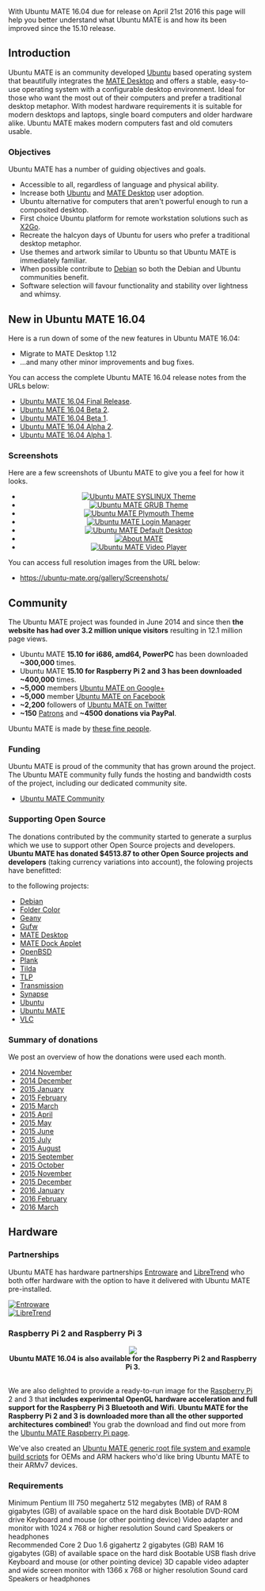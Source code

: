 <!--
.. title: Ubuntu MATE 16.04 Press Kit
.. slug: ubuntu-mate-1604-presskit
.. date: 2016-04-07 20:00:00 UTC
.. tags: Ubuntu,MATE,Press Kit,draft
.. link:
.. description:
.. type: text
-->

With Ubuntu MATE 16.04 due for release on April 21st 2016 this page
will help you better understand what Ubuntu MATE is and how its been
improved since the 15.10 release.

## Introduction

Ubuntu MATE is an community developed [Ubuntu](http://www.ubuntu.com)
based operating system that beautifully integrates the [MATE
Desktop](http://mate-desktop.org) and offers a stable, easy-to-use
operating system with a configurable desktop environment. Ideal for
those who want the most out of their computers and prefer a traditional
desktop metaphor. With modest hardware requirements it is suitable for
modern desktops and laptops, single board computers and older hardware alike.
Ubuntu MATE makes modern computers fast and old comuters usable.

### Objectives

Ubuntu MATE has a number of guiding objectives and goals.

  * Accessible to all, regardless of language and physical ability.
  * Increase both [Ubuntu](http://www.ubuntu.com) and [MATE Desktop](http://mate-desktop.org) user adoption.
  * Ubuntu alternative for computers that aren't powerful enough to run a composited desktop.
  * First choice Ubuntu platform for remote workstation solutions such as [X2Go](http://x2go.org).
  * Recreate the halcyon days of Ubuntu for users who prefer a traditional desktop metaphor.
  * Use themes and artwork similar to Ubuntu so that Ubuntu MATE is immediately familiar.
  * When possible contribute to [Debian](http://www.debian.org) so both the Debian and Ubuntu communities benefit.
  * Software selection will favour functionality and stability over lightness and whimsy.

## New in Ubuntu MATE 16.04

Here is a run down of some of the new features in Ubuntu MATE 16.04:

  * Migrate to MATE Desktop 1.12
  * ...and many other minor improvements and bug fixes.

You can access the complete Ubuntu MATE 16.04 release notes from the
URLs below:

  * [Ubuntu MATE 16.04 Final Release](https://ubuntu-mate.org/blog/ubuntu-mate-xenial-final-release).
  * [Ubuntu MATE 16.04 Beta 2](https://ubuntu-mate.org/blog/ubuntu-mate-xenial-beta2/).
  * [Ubuntu MATE 16.04 Beta 1](https://ubuntu-mate.org/blog/ubuntu-mate-xenial-beta1/).
  * [Ubuntu MATE 16.04 Alpha 2](https://ubuntu-mate.org/blog/ubuntu-mate-xenial-alpha2/).
  * [Ubuntu MATE 16.04 Alpha 1](https://ubuntu-mate.org/blog/ubuntu-mate-xenial-alpha1/).

### Screenshots

Here are a few screenshots of Ubuntu MATE to give you a feel for how it looks.

<!-- Outer wrapper for presentation only, this can be anything you like -->
<div align="center">
<div id="banner-fade">
  <!-- start Basic Jquery Slider -->
  <ul class="bjqs">
    <li><a class="image-reference" href="/gallery/Screenshots/00_SYSLINUX.png"><img src="/gallery/Screenshots/00_SYSLINUX.png" title="Ubuntu MATE SYSLINUX Theme"></a></li>
    <li><a class="image-reference" href="/gallery/Screenshots/01_GRUB.png"><img src="/gallery/Screenshots/01_GRUB.png" title="Ubuntu MATE GRUB Theme"></a></li>
    <li><a class="image-reference" href="/gallery/Screenshots/02_PLYMOUTH.png"><img src="/gallery/Screenshots/02_PLYMOUTH.png" title="Ubuntu MATE Plymouth Theme"></a></li>
    <li><a class="image-reference" href="/gallery/Screenshots/03_LIGHTDM.png"><img src="/gallery/Screenshots/03_LIGHTDM.png" title="Ubuntu MATE Login Manager"></a></li>
    <li><a class="image-reference" href="/gallery/Screenshots/04_DESKTOP.png"><img src="/gallery/Screenshots/04_DESKTOP.png" title="Ubuntu MATE Default Desktop"></a></li>
    <li><a class="image-reference" href="/gallery/Screenshots/05_ABOUT.png"><img src="/gallery/Screenshots/05_ABOUT.png" title="About MATE"></a></li>
    <li><a class="image-reference" href="/gallery/Screenshots/08_VIDEOS.png"><img src="/gallery/Screenshots/08_VIDEOS.png" title="Ubuntu MATE Video Player"></a></li>
  </ul>
  <!-- end Basic jQuery Slider -->
</div>
<!-- End outer wrapper -->
</div>
<script src="/assets/js/jquery.min.js"></script>
<script src="/assets/js/bjqs-1.3.min.js"></script>
<script>
    jQuery(document).ready(function($) {
    $('#banner-fade').bjqs({
        width : 720,
        height : 480,
        responsive : true,
        usecaptions : false
    });
});
</script>

You can access full resolution images from the URL below:

  * <https://ubuntu-mate.org/gallery/Screenshots/>

## Community

The Ubuntu MATE project was founded in June 2014 and since then **the
website has had over 3.2 million unique visitors** resulting in 12.1 million
page views.

  * Ubuntu MATE **15.10 for i686, amd64, PowerPC** has been downloaded **~300,000** times.
  * Ubuntu MATE **15.10 for Raspberry Pi 2 and 3 has been downloaded ~400,000** times.
  * **~5,000** members [Ubuntu MATE on Google+](https://plus.google.com/communities/108331279007926658904)
  * **~5,000** member [Ubuntu MATE on Facebook](https://www.facebook.com/UbuntuMATEedition/)
  * **~2,200** followers of [Ubuntu MATE on Twitter](https://twitter.com/ubuntu_mate)
  * **~150** [Patrons](https://www.patreon.com/ubuntu_mate) and **~4500 donations via PayPal**.

Ubuntu MATE is made by [these fine people](/team/).

### Funding

Ubuntu MATE is proud of the community that has grown around the
project. The Ubuntu MATE community fully funds the hosting and bandwidth
costs of the project, including our dedicated community site.

  * [Ubuntu MATE Community](https://ubuntu-mate.community/)

### Supporting Open Source

The donations contributed by the community started to generate a
surplus which we use to support other Open Source projects and developers.
**Ubuntu MATE has donated $4513.87 to other Open Source projects and developers**
(taking currency variations into account), the folowing projects have benefitted:

to the following projects:

  * [Debian](http://www.debian.org)
  * [Folder Color](http://foldercolor.tuxfamily.org/)
  * [Geany](http://www.geany.org/)
  * [Gufw](http://gufw.org/)
  * [MATE Desktop](http://mate-desktop)
  * [MATE Dock Applet](https://github.com/robint99/dock-applet)
  * [OpenBSD](http://www.openbsd.org)
  * [Plank](http://wiki.go-docky.com/index.php?title=Plank:Introduction)
  * [Tilda](https://github.com/lanoxx/tilda)
  * [TLP](http://linrunner.de/en/tlp/docs/tlp-linux-advanced-power-management.html)
  * [Transmission](http://www.transmissionbt.com/)
  * [Synapse](https://launchpad.net/synapse-project)
  * [Ubuntu](http://www.ubuntu.com)
  * [Ubuntu MATE](https://www.ubuntu-mate.org)
  * [VLC](http://www.videolan.org)

### Summary of donations

We post an overview of how the donations were used each month.

  * [2014 November](/blog/ubuntu-mate-november-2014-supporters/)
  * [2014 December](/blog/ubuntu-mate-december-2014-supporters/)
  * [2015 January](/blog/ubuntu-mate-january-2015-supporters/)
  * [2015 February](/blog/ubuntu-mate-february-2015-supporters/)
  * [2015 March](/blog/ubuntu-mate-march-2015-supporters/)
  * [2015 April](/blog/ubuntu-mate-april-2015-supporters/)
  * [2015 May](/blog/ubuntu-mate-may-2015-supporters/)
  * [2015 June](/blog/ubuntu-mate-june-2015-supporters/)
  * [2015 July](/blog/ubuntu-mate-july-2015-supporters/)
  * [2015 August](/blog/ubuntu-mate-august-2015-supporters/)
  * [2015 September](/blog/ubuntu-mate-september-2015-supporters/)
  * [2015 October](/blog/ubuntu-mate-october-2015-supporters/)
  * [2015 November](/blog/ubuntu-mate-november-2015-supporters/)
  * [2015 December](/blog/ubuntu-mate-december-2015-supporters/)
  * [2016 January](/blog/ubuntu-mate-january-2016-supporters/)    
  * [2016 February](/blog/ubuntu-mate-february-2016-supporters/)    
  * [2016 March](/blog/ubuntu-mate-march-2016-supporters/)    

## Hardware

### Partnerships

Ubuntu MATE has hardware partnerships [Entroware](https://www.entroware.com)
and [LibreTrend](http://www.libretrend.com/en/) who both offer hardware
with the option to have it delivered with Ubuntu MATE pre-installed.

<div class="row">
  <div class="col-lg-6">
    <div class="well bs-component">
    <a href="https://entroware.com"><img class="centered" src="/images/sponsors/entroware.png" alt="Entroware" /></a>
    </div>
  </div>
  <div class="col-lg-6">
    <div class="well bs-component">
    <a href="http://www.libretrend.com/en/"><img class="centered" src="/images/sponsors/libretrend.png" alt="LibreTrend"/></a>
    </div>
  </div>
</div>

### Raspberry Pi 2 and Raspberry Pi 3

<div align="center">
  <a href="/raspberry-pi/"><img src="/images/logos/raspberry-pi.png" /></a><br />
  <b>Ubuntu MATE 16.04 is also available for the Raspberry Pi 2 and Raspberry Pi 3.</b>
</div>
<br />

We are also delighted to provide a ready-to-run image for the
[Raspberry Pi](http://www.raspberrypi.org) 2 and 3 that **includes
experimental OpenGL hardware acceleration and full support for the 
Raspberry Pi 3 Bluetooth and Wifi**. **Ubuntu MATE for the Raspberry
Pi 2 and 3 is downloaded more than all the other supported architectures
combined!** You grab the download and find out more from the
[Ubuntu MATE Raspberry Pi page](/raspberry-pi/).

We've also created an
[Ubuntu MATE generic root file system and example build scripts](/armhf-rootfs/)
for OEMs and ARM hackers who'd like bring Ubuntu MATE to their ARMv7 devices.

### Requirements

<div class="row">
  <div class="col-lg-6">
    <div class="bs-component">
      <div class="list-group">
        <a class="list-group-item active">Minimum</a>
        <a class="list-group-item">Pentium III 750 megahertz</a>
        <a class="list-group-item">512 megabytes (MB) of RAM</a>
        <a class="list-group-item">8 gigabytes (GB) of available space on the hard disk</a>
        <a class="list-group-item">Bootable DVD-ROM drive</a>
        <a class="list-group-item">Keyboard and mouse (or other pointing device)</a>
        <a class="list-group-item">Video adapter and monitor with 1024 x 768 or higher resolution</a>
        <a class="list-group-item">Sound card</a>
        <a class="list-group-item">Speakers or headphones</a>
      </div>
    </div>
  </div>
  <div class="col-lg-6">
    <div class="bs-component">
      <div class="list-group">
        <a class="list-group-item active">Recommended</a>
        <a class="list-group-item">Core 2 Duo 1.6 gigahertz</a>
        <a class="list-group-item">2 gigabytes (GB) RAM</a>
        <a class="list-group-item">16 gigabytes (GB) of available space on the hard disk</a>
        <a class="list-group-item">Bootable USB flash drive</a>
        <a class="list-group-item">Keyboard and mouse (or other pointing device)</a>
        <a class="list-group-item">3D capable video adapter and wide screen monitor with 1366 x 768 or higher resolution</a>
        <a class="list-group-item">Sound card</a>
        <a class="list-group-item">Speakers or headphones</a>
      </div>
    </div>
  </div>
</div>

